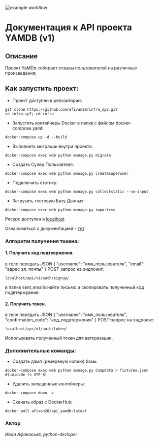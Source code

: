 ![example workflow](https://github.com/afivan20/yamdb_final/actions/workflows/yamdb_workflow.yml/badge.svg)
# Документация к API проекта YAMDB (v1)

## Описание
Проект YaMDb собирает отзывы пользователей на различные произведения;

## Как запустить проект:
- Проект доступен в репозитории:
```
git clone https://github.com/afivan20/infra_sp2.git
cd infra_sp2; cd infra
``` 
- Запустить контейнеры Docker в папке с файлом docker-compose.yaml:
```
docker-compose up -d --build
```
- Выполнить миграции внутри проекта:
```
docker-compose exec web python manage.py migrate
```
- Создать Супер Пользовтеля:
```
docker-compose exec web python manage.py createsuperuser
```
- Подключить статику:
```
docker-compose exec web python manage.py collectstatic --no-input
```
- Загрузить тестовую Базу Данных:
```
docker-compose exec web python manage.py importcsv
```
Ресурс доступен в [localhost](http://178.154.229.26/)

Ознакомиться с документацией - 
[тут](http://178.154.229.26/redoc/)

### Алгоритм получения токена:
#### 1. Получить код подтвержения.
в теле передать JSON
{
  "username": "имя_пользователя",
  "email": "адрес эл. почты"
}
POST-запрос на эндпоинт:
```
localhost/api/v1/auth/signup/
```


в папке sent_emails найти письмо и скопировать полученный код подвтерждения.

#### 2. Получить токен.
в теле передать JSON
{
  "username": "имя_пользователя",
  "confirmation_code": "код_подвтержения"
}
POST-запрос на эндпоинт:
```
localhost/api/v1/auth/token/
```
Использовать полученный токен для авторизации.

### Дополнительные команды:
- Создать дамп (резервную копию) базы:
```
docker-compose exec web python manage.py dumpdata > fixtures.json
#(unicode != UTF-8)
```
- Удалить запущенные контейнеры:
```
docker-compose down -v
```
- Скачать образ с DockerHub:
```
docker pull afivan20/api_yamdb:latest
```

### Автор
_Иван Афанасьев, python-devloper_